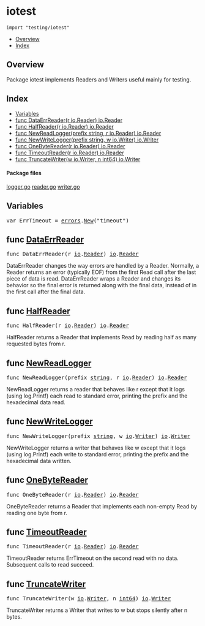 

# iotest
`import "testing/iotest"`

* [Overview](#pkg-overview)
* [Index](#pkg-index)

## <a id="pkg-overview">Overview</a>
Package iotest implements Readers and Writers useful mainly for testing.




## <a id="pkg-index">Index</a>
* [Variables](#pkg-variables)
* [func DataErrReader(r io.Reader) io.Reader](#DataErrReader)
* [func HalfReader(r io.Reader) io.Reader](#HalfReader)
* [func NewReadLogger(prefix string, r io.Reader) io.Reader](#NewReadLogger)
* [func NewWriteLogger(prefix string, w io.Writer) io.Writer](#NewWriteLogger)
* [func OneByteReader(r io.Reader) io.Reader](#OneByteReader)
* [func TimeoutReader(r io.Reader) io.Reader](#TimeoutReader)
* [func TruncateWriter(w io.Writer, n int64) io.Writer](#TruncateWriter)




#### <a id="pkg-files">Package files</a>
[logger.go](https://golang.org/src/testing/iotest/logger.go) [reader.go](https://golang.org/src/testing/iotest/reader.go) [writer.go](https://golang.org/src/testing/iotest/writer.go) 




## <a id="pkg-variables">Variables</a>

<pre>var <span id="ErrTimeout">ErrTimeout</span> = <a href="/pkg/errors/">errors</a>.<a href="/pkg/errors/#New">New</a>(&#34;timeout&#34;)</pre>

## <a id="DataErrReader">func</a> [DataErrReader](https://golang.org/src/testing/iotest/reader.go?s=1273:1314#L35)
<pre>func DataErrReader(r <a href="/pkg/io/">io</a>.<a href="/pkg/io/#Reader">Reader</a>) <a href="/pkg/io/">io</a>.<a href="/pkg/io/#Reader">Reader</a></pre>
DataErrReader changes the way errors are handled by a Reader. Normally, a
Reader returns an error (typically EOF) from the first Read call after the
last piece of data is read. DataErrReader wraps a Reader and changes its
behavior so the final error is returned along with the final data, instead
of in the first call after the final data.



## <a id="HalfReader">func</a> [HalfReader](https://golang.org/src/testing/iotest/reader.go?s=719:757#L20)
<pre>func HalfReader(r <a href="/pkg/io/">io</a>.<a href="/pkg/io/#Reader">Reader</a>) <a href="/pkg/io/">io</a>.<a href="/pkg/io/#Reader">Reader</a></pre>
HalfReader returns a Reader that implements Read
by reading half as many requested bytes from r.



## <a id="NewReadLogger">func</a> [NewReadLogger](https://golang.org/src/testing/iotest/logger.go?s=1203:1259#L42)
<pre>func NewReadLogger(prefix <a href="/pkg/builtin/#string">string</a>, r <a href="/pkg/io/">io</a>.<a href="/pkg/io/#Reader">Reader</a>) <a href="/pkg/io/">io</a>.<a href="/pkg/io/#Reader">Reader</a></pre>
NewReadLogger returns a reader that behaves like r except
that it logs (using log.Printf) each read to standard error,
printing the prefix and the hexadecimal data read.



## <a id="NewWriteLogger">func</a> [NewWriteLogger](https://golang.org/src/testing/iotest/logger.go?s=659:716#L20)
<pre>func NewWriteLogger(prefix <a href="/pkg/builtin/#string">string</a>, w <a href="/pkg/io/">io</a>.<a href="/pkg/io/#Writer">Writer</a>) <a href="/pkg/io/">io</a>.<a href="/pkg/io/#Writer">Writer</a></pre>
NewWriteLogger returns a writer that behaves like w except
that it logs (using log.Printf) each write to standard error,
printing the prefix and the hexadecimal data written.



## <a id="OneByteReader">func</a> [OneByteReader](https://golang.org/src/testing/iotest/reader.go?s=381:422#L5)
<pre>func OneByteReader(r <a href="/pkg/io/">io</a>.<a href="/pkg/io/#Reader">Reader</a>) <a href="/pkg/io/">io</a>.<a href="/pkg/io/#Reader">Reader</a></pre>
OneByteReader returns a Reader that implements
each non-empty Read by reading one byte from r.



## <a id="TimeoutReader">func</a> [TimeoutReader](https://golang.org/src/testing/iotest/reader.go?s=1969:2010#L65)
<pre>func TimeoutReader(r <a href="/pkg/io/">io</a>.<a href="/pkg/io/#Reader">Reader</a>) <a href="/pkg/io/">io</a>.<a href="/pkg/io/#Reader">Reader</a></pre>
TimeoutReader returns ErrTimeout on the second read
with no data. Subsequent calls to read succeed.



## <a id="TruncateWriter">func</a> [TruncateWriter](https://golang.org/src/testing/iotest/writer.go?s=278:329#L1)
<pre>func TruncateWriter(w <a href="/pkg/io/">io</a>.<a href="/pkg/io/#Writer">Writer</a>, n <a href="/pkg/builtin/#int64">int64</a>) <a href="/pkg/io/">io</a>.<a href="/pkg/io/#Writer">Writer</a></pre>
TruncateWriter returns a Writer that writes to w
but stops silently after n bytes.








